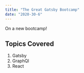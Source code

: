 ```yaml
---
title: "The Great Gatsby Bootcamp"
date: "2020-30-6"
---
```


On a new bootcamp!

## Topics Covered

1. Gatsby
2. GraphQl
3. React

